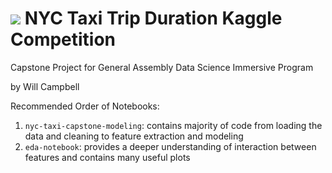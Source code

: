 # ![](https://ga-dash.s3.amazonaws.com/production/assets/logo-9f88ae6c9c3871690e33280fcf557f33.png) NYC Taxi Trip Duration Kaggle Competition
Capstone Project for General Assembly Data Science Immersive Program

by Will Campbell

Recommended Order of Notebooks:

1) `nyc-taxi-capstone-modeling`: contains majority of code from loading the data and cleaning to feature extraction and modeling
2) `eda-notebook`: provides a deeper understanding of interaction between features and contains many useful plots
